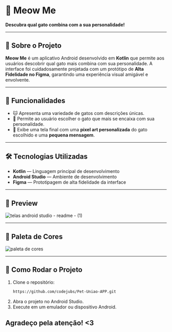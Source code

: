 # 🐾 Meow Me

**Descubra qual gato combina com a sua personalidade!**

---

## 📱 Sobre o Projeto

**Meow Me** 
é um aplicativo Android desenvolvido em **Kotlin** que permite aos usuários descobrir qual gato mais combina com sua personalidade. A interface foi cuidadosamente projetada com um protótipo de **Alta Fidelidade no Figma**, garantindo uma experiência visual amigável e envolvente.

---

## 🎯 Funcionalidades

- 🐱 Apresenta uma variedade de gatos com descrições únicas.
- 💬 Permite ao usuário escolher o gato que mais se encaixa com sua personalidade.
- 🎨 Exibe uma tela final com uma **pixel art personalizada** do gato escolhido e uma **pequena mensagem**.

---

## 🛠 Tecnologias Utilizadas

- **Kotlin** — Linguagem principal de desenvolvimento
- **Android Studio** — Ambiente de desenvolvimento
- **Figma** — Prototipagem de alta fidelidade da interface

---

## 📸 Preview

![telas android studio - readme - (1)](https://github.com/user-attachments/assets/e357fd49-5489-4b06-8a39-0dbdb840c215)

---

## 🎨 Paleta de Cores

![paleta de cores](https://github.com/user-attachments/assets/d9f25b9e-e410-4b12-a533-9d183d760a08)

---

## 🚀 Como Rodar o Projeto

1. Clone o repositório:
   ```bash
   https://github.com/codejubs/Pet-Uniao-APP.git
   ```
2. Abra o projeto no Android Studio.
3. Execute em um emulador ou dispositivo Android.

## Agradeço pela atenção! <3
   
